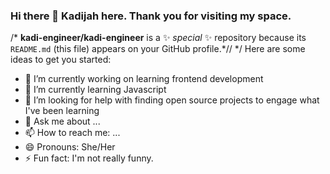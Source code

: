 ### Hi there 👋 Kadijah here. Thank you for visiting my space.

/*
**kadi-engineer/kadi-engineer** is a ✨ _special_ ✨ repository because its `README.md` (this file) appears on your GitHub profile.*//
*/
Here are some ideas to get you started:

- 🔭 I’m currently working on learning frontend development
- 🌱 I’m currently learning Javascript
- 🤔 I’m looking for help with finding open source projects to engage what I've been learning
- 💬 Ask me about ...
- 📫 How to reach me: ...
- 😄 Pronouns: She/Her
- ⚡ Fun fact: I'm not really funny.

